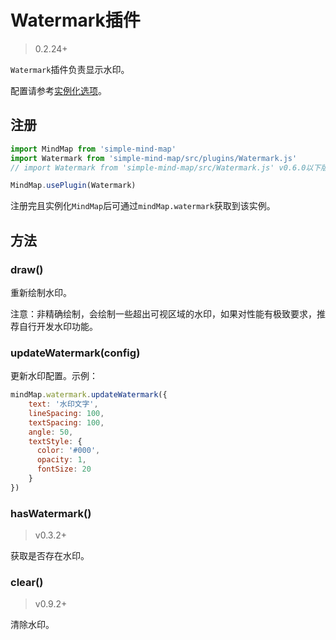 # Watermark插件

> 0.2.24+

`Watermark`插件负责显示水印。

配置请参考[实例化选项](../api/constructor/constructor-options.html#_5-watermark插件)。

## 注册

```js
import MindMap from 'simple-mind-map'
import Watermark from 'simple-mind-map/src/plugins/Watermark.js'
// import Watermark from 'simple-mind-map/src/Watermark.js' v0.6.0以下版本使用该路径

MindMap.usePlugin(Watermark)
```

注册完且实例化`MindMap`后可通过`mindMap.watermark`获取到该实例。

## 方法

### draw()

重新绘制水印。

注意：非精确绘制，会绘制一些超出可视区域的水印，如果对性能有极致要求，推荐自行开发水印功能。

### updateWatermark(config)

更新水印配置。示例：

```js
mindMap.watermark.updateWatermark({
    text: '水印文字',
    lineSpacing: 100,
    textSpacing: 100,
    angle: 50,
    textStyle: {
      color: '#000',
      opacity: 1,
      fontSize: 20
    }
})
```

### hasWatermark()

> v0.3.2+

获取是否存在水印。

### clear()

> v0.9.2+

清除水印。